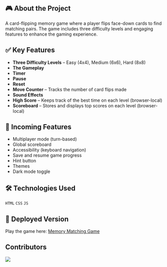 ## 🎮 About the Project

A card-flipping memory game where a player flips face-down cards to find matching pairs. The game includes three difficulty levels and engaging features to enhance the gaming experience.

## ✅ Key Features

- **Three Difficulty Levels** – Easy (4x4), Medium (6x6), Hard (8x8)
- **The Gameplay**
- **Timer**
- **Pause**
- **Reset**
- **Move Counter** – Tracks the number of card flips made
- **Sound Effects** 
- **High Score** – Keeps track of the best time on each level (browser-local)
- **Scoreboard** – Stores and displays top scores on each level (browser-local)

## 🚧 Incoming Features

- Multiplayer mode (turn-based)  
- Global scoreboard
- Accessibility (keyboard navigation) 
- Save and resume game progress  
- Hint button
- Themes
- Dark mode toggle

## 🛠️ Technologies Used

`HTML` `CSS` `JS` 

## 🔗 Deployed Version

Play the game here: [Memory Matching Game](https://yosifshaban6.github.io/Memory-Matching-Game/)

## Contributors

<a href="https://github.com/yosifshaban6/Memory-Matching-Game/graphs/contributors">
  <img src="https://contrib.rocks/image?repo=yosifshaban6/Memory-Matching-Game" />
</a>
